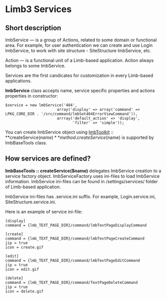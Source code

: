 # Limb3 Services
## Short description
lmbService — is a group of Actions, related to some domain or functional area. For example, for user authentication we can create and use Login lmbService, to work with site structure - SiteStructure lmbService, etc.

Action — is a functional unit of a Limb-based application. Action always belongs to some lmbService.

Services are the first candicates for customization in every Limb-based applications.

**lmbService** class accepts name, service specific properties and actions properties in constructor:

    $service = new lmbService('404', 
                           array('display' => array('command' => LPKG_CORE_DIR . '/src/command/lmbSet404ErrorViewCommand')),
                           arrray('default_action' => 'display',
                                  'filter' => 'simple'));

You can create lmbService object using [lmbToolkit](./lmb_toolkit.md) :: **createService($name)** method. createService($name) is supported by lmbBaseTools class.

## How services are defined?
**lmbBaseTools :: createService($name)** delegates lmbService creation to a service factory object. lmbServiceFactory uses ini-files to load lmbService information. lmbService ini-files can be found in /settings/services/ folder of Limb-based application.

lmbService ini-files has .service.ini suffix. For example, Login.service.ini, SiteStructure.service.ini.

Here is an example of service ini-file:

    [display]
    command = {lmb_TEXT_PAGE_DIR}/command/lmbTextPageDisplayCommand

    [create]
    command = {lmb_TEXT_PAGE_DIR}/command/lmbTextPageCreateCommand
    jip = true
    icon = create.gif

    [edit]
    command = {lmb_TEXT_PAGE_DIR}/command/lmbTextPageEditCommand
    jip = true
    icon = edit.gif

    [delete]
    command = {lmb_TEXT_PAGE_DIR}/command/TextPageDeleteCommand
    jip = true
    icon = delete.gif
